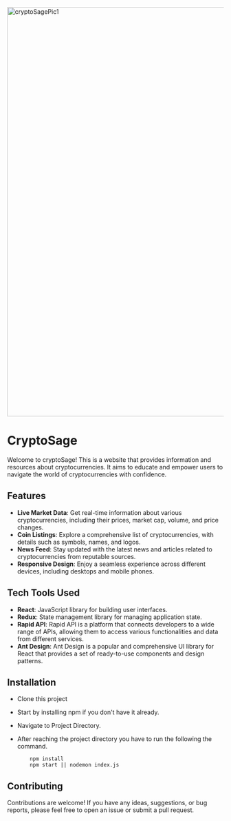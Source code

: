 <img width="950" alt="cryptoSagePic1" src="https://github.com/homosapian1999/CryptoSage/assets/52074379/ae0f9644-539a-4854-ab9b-3194aaaf043f">


# CryptoSage

Welcome to cryptoSage! This is a website that provides information and resources about cryptocurrencies. It aims to educate and empower users to navigate the world of cryptocurrencies with confidence.

## Features

- **Live Market Data**: Get real-time information about various cryptocurrencies, including their prices, market cap, volume, and price changes.
- **Coin Listings**: Explore a comprehensive list of cryptocurrencies, with details such as symbols, names, and logos.
- **News Feed**: Stay updated with the latest news and articles related to cryptocurrencies from reputable sources.
- **Responsive Design**: Enjoy a seamless experience across different devices, including desktops and mobile phones.

## Tech Tools Used
- **React**: JavaScript library for building user interfaces.
- **Redux**: State management library for managing application state.
- **Rapid API**: Rapid API is a platform that connects developers to a wide range of APIs, allowing them to access various functionalities and data from different services.
- **Ant Design**: Ant Design is a popular and comprehensive UI library for React that provides a set of ready-to-use components and design patterns.

## Installation
- Clone this project
- Start by installing npm if you don't have it already.
- Navigate to Project Directory.
- After reaching the project directory you have to run the following the command.

          npm install 
          npm start || nodemon index.js
## Contributing
Contributions are welcome! If you have any ideas, suggestions, or bug reports, please feel free to open an issue or submit a pull request.
